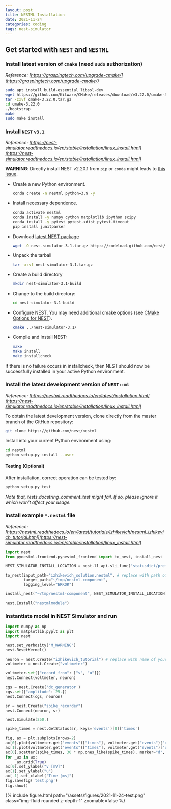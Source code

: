 ```yaml
---
layout: post
title: NESTML Installation
date: 2021-11-24
categories: coding
tags: nest-simulator
---
```


## Get started with `NEST` and `NESTML`

### Install latest version of `cmake` (need `sudo` authorization)

*Reference: [https://graspingtech.com/upgrade-cmake/](https://graspingtech.com/upgrade-cmake/)*

```bash
sudo apt install build-essential libssl-dev
wget https://github.com/Kitware/CMake/releases/download/v3.22.0/cmake-3.22.0.tar.gz
tar -zxvf cmake-3.22.0.tar.gz
cd cmake-3.22.0
./bootstrap
make 
sudo make install 
```

### Install `NEST` `v3.1`

*Reference: [https://nest-simulator.readthedocs.io/en/stable/installation/linux_install.html](https://nest-simulator.readthedocs.io/en/stable/installation/linux_install.html)*

**WARNING**: Directly install NEST v2.20.1 from `pip` or `conda` might leads to [this issue](https://github.com/nest/nestml/issues/670).

- Create a new Python environment.
    ```bash
    conda create -n nestml python=3.9 -y
    ```

- Install necessary dependence.
    ```bash
    conda activate nestml
    conda install -y numpy cython matplotlib ipython scipy
    conda install -y pytest pytest-xdist pytest-timeout
    pip install junitparser
    ```

- Download [latest NEST package](https://github.com/nest/nest-simulator/releases/tag/v3.1)
    ```bash
    wget -O nest-simulator-3.1.tar.gz https://codeload.github.com/nest/nest-simulator/tar.gz/refs/tags/v3.1
    ```

- Unpack the tarball
    ```bash
    tar -xzvf nest-simulator-3.1.tar.gz
    ```

- Create a build directory
    ```bash
    mkdir nest-simulator-3.1-build
    ```

- Change to the build directory:
    ```bash
    cd nest-simulator-3.1-build
    ```

- Configure NEST. You may need additional cmake options (see [CMake Options for NEST](https://nest-simulator.readthedocs.io/en/stable/installation/cmake_options.html)).
    ```bash
    cmake ../nest-simulator-3.1/
    ```

- Compile and install NEST:
    ```bash
    make
    make install
    make installcheck
    ```

If there is no failure occurs in installcheck, then NEST should now be successfully installed in your active Python environment.

### Install the latest development version of `NEST::ml`

*Reference: [https://nestml.readthedocs.io/en/latest/installation.html](https://nest-simulator.readthedocs.io/en/stable/installation/linux_install.html)*

To obtain the latest development version, clone directly from the master branch of the GitHub repository:
```bash
git clone https://github.com/nest/nestml
```

Install into your current Python environment using:
```bash
cd nestml
python setup.py install --user
```

#### Testing (Optional)
After installation, correct operation can be tested by:
```bash
python setup.py test
```
*Note that, tests.docstring_comment_test might fail. If so, please ignore it which won't affect your usage.*

### Install example `*.nestml` file

*Reference: [https://nestml.readthedocs.io/en/latest/tutorials/izhikevich/nestml_izhikevich_tutorial.html](https://nest-simulator.readthedocs.io/en/stable/installation/linux_install.html)*

```python
import nest
from pynestml.frontend.pynestml_frontend import to_nest, install_nest

NEST_SIMULATOR_INSTALL_LOCATION = nest.ll_api.sli_func("statusdict/prefix ::")

to_nest(input_path="izhikevich_solution.nestml", # replace with path of your own nestml file
        target_path="~/tmp/nestml-component",
        logging_level="ERROR")

install_nest("~/tmp/nestml-component", NEST_SIMULATOR_INSTALL_LOCATION)

nest.Install("nestmlmodule")
```

### Instantiate model in NEST Simulator and run

```python
import numpy as np
import matplotlib.pyplt as plt
import nest

nest.set_verbosity("M_WARNING")
nest.ResetKernel()

neuron = nest.Create("izhikevich_tutorial") # replace with name of your own model
voltmeter = nest.Create("voltmeter")

voltmeter.set({"record_from": ["v", "u"]})
nest.Connect(voltmeter, neuron)

cgs = nest.Create('dc_generator')
cgs.set({"amplitude": 25.})
nest.Connect(cgs, neuron)

sr = nest.Create("spike_recorder")
nest.Connect(neuron, sr)

nest.Simulate(250.)

spike_times = nest.GetStatus(sr, keys='events')[0]['times']

fig, ax = plt.subplots(nrows=2)
ax[0].plot(voltmeter.get("events")["times"], voltmeter.get("events")["v"])
ax[1].plot(voltmeter.get("events")["times"], voltmeter.get("events")["u"])
ax[0].scatter(spike_times, 30 * np.ones_like(spike_times), marker="d", c="orange", alpha=.8, zorder=99)
for _ax in ax:
    _ax.grid(True)
ax[0].set_ylabel("v [mV]")
ax[1].set_ylabel("u")
ax[-1].set_xlabel("Time [ms]")
fig.savefig('test.png')
fig.show()
```

<div class="row">
    {% include figure.html path="/assets/figures/2021-11-24-test.png" class="img-fluid rounded z-depth-1" zoomable=false %}
</div>
